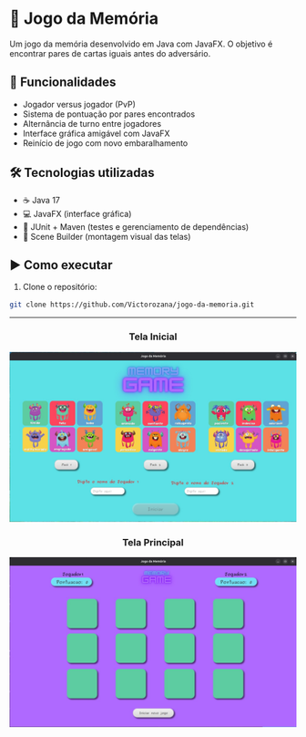 # 🧠 Jogo da Memória

Um jogo da memória desenvolvido em Java com JavaFX. O objetivo é encontrar pares de cartas iguais antes do adversário.

## 🚀 Funcionalidades

- Jogador versus jogador (PvP)
- Sistema de pontuação por pares encontrados
- Alternância de turno entre jogadores
- Interface gráfica amigável com JavaFX
- Reinício de jogo com novo embaralhamento

## 🛠️ Tecnologias utilizadas

- ☕ Java 17
- 💻 JavaFX (interface gráfica)
- 🧪 JUnit + Maven (testes e gerenciamento de dependências)
- 🎨 Scene Builder (montagem visual das telas)

## ▶️ Como executar

1. Clone o repositório:
```bash
git clone https://github.com/Victorozana/jogo-da-memoria.git
```

---
<h3 align="center">Tela Inicial</h3>
<p align="center">
  <img width="800" src="https://raw.githubusercontent.com/Victorozana/jogo-da-memoria/main/tela-inicial.jpeg" />
</p>

<h3 align="center">Tela Principal</h3>
<p align="center">
  <img width="800" src="https://raw.githubusercontent.com/Victorozana/jogo-da-memoria/main/tela-principal.jpeg" />
</p>


